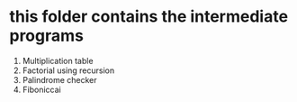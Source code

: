 # this folder contains the intermediate programs

1. Multiplication table
2. Factorial using recursion
3.  Palindrome checker
4. Fiboniccai
